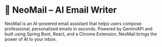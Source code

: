 # 🚀 NeoMail – AI Email Writer

NeoMail is an AI-powered email assistant that helps users compose professional, personalized emails in seconds. Powered by GeminiAPI and built using Spring Boot, React, and a Chrome Extension, NeoMail brings the power of AI to your inbox.
